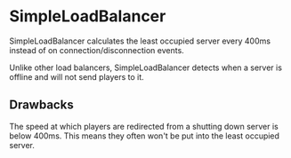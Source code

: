 # SimpleLoadBalancer
SimpleLoadBalancer calculates the least occupied server every 400ms instead of on connection/disconnection events.

Unlike other load balancers, SimpleLoadBalancer detects when a server is offline and will not send players to it.
## Drawbacks
The speed at which players are redirected from a shutting down server is below 400ms. This means they often won't be put into the least occupied server.

